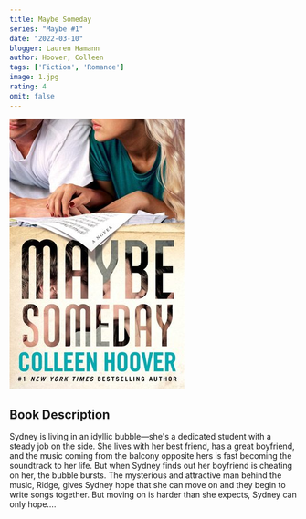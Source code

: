 ```yaml
---
title: Maybe Someday
series: "Maybe #1"
date: "2022-03-10"
blogger: Lauren Hamann
author: Hoover, Colleen
tags: ['Fiction', 'Romance']
image: 1.jpg
rating: 4
omit: false
---
```


![Book Cover](1.jpg)

## Book Description

Sydney is living in an idyllic bubble—she's a dedicated student with a steady job on the side. She lives with her best friend, has a great boyfriend, and the music coming from the balcony opposite hers is fast becoming the soundtrack to her life. But when Sydney finds out her boyfriend is cheating on her, the bubble bursts. The mysterious and attractive man behind the music, Ridge, gives Sydney hope that she can move on and they begin to write songs together. But moving on is harder than she expects, Sydney can only hope….